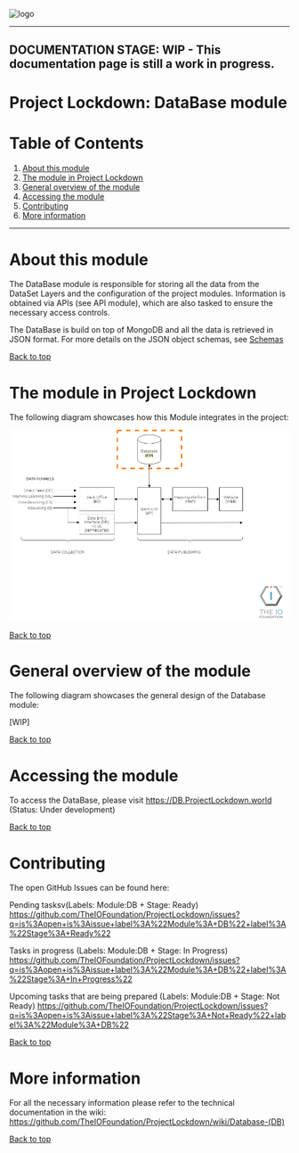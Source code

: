 <a id="top"></a>
![logo](https://user-images.githubusercontent.com/9198668/85232285-68543380-b430-11ea-8353-1aafb79baf78.png)
***

## DOCUMENTATION STAGE: WIP - This documentation page is still a work in progress.

# Project Lockdown: DataBase module

# Table of Contents
1. [About this module](#about-this-module)
2. [The module in Project Lockdown](#the-module-in-project-lockdown)
3. [General overview of the module](#general-overview-of-the-module)
4. [Accessing the module](#accessing-the-module)
5. [Contributing](#contributing)
6. [More information](#more-information)


***
 
# About this module

The DataBase module is responsible for storing all the data from the DataSet Layers and the configuration of the project modules. Information is obtained via APIs (see API module), which are also tasked to ensure the necessary access controls.

The DataBase is build on top of MongoDB and all the data is retrieved in JSON format. For more details on the JSON object schemas, see [Schemas](https://github.com/TheIOFoundation/ProjectLockdown/wiki/Schemas)

<a href="#top">Back to top</a>

# The module in Project Lockdown
The following diagram showcases how this Module integrates in the project:

<img src="https://github.com/TheIOFoundation/ProjectLockdown/blob/master/docs/Diagrams/%5BTIOF%20PLD%5D%20Docs%20%5BP%5D%20General%20Modules%20Diagram%20Focus%20DB%20ENG%20v1.0.png" alt="DB Module Diagram" title="DB Module Diagram"/>

<a href="#top">Back to top</a>

# General overview of the module
The following diagram showcases the general design of the Database module:

[WIP]

<a href="#top">Back to top</a>

# Accessing the module
To access the DataBase, please visit
https://DB.ProjectLockdown.world
(Status: Under development)

<a href="#top">Back to top</a>

# Contributing
The open GitHub Issues can be found here:

Pending tasksv(Labels: Module:DB + Stage: Ready)
https://github.com/TheIOFoundation/ProjectLockdown/issues?q=is%3Aopen+is%3Aissue+label%3A%22Module%3A+DB%22+label%3A%22Stage%3A+Ready%22

Tasks in progress (Labels: Module:DB + Stage: In Progress)
https://github.com/TheIOFoundation/ProjectLockdown/issues?q=is%3Aopen+is%3Aissue+label%3A%22Module%3A+DB%22+label%3A%22Stage%3A+In+Progress%22

Upcoming tasks that are being prepared (Labels: Module:DB + Stage: Not Ready)
https://github.com/TheIOFoundation/ProjectLockdown/issues?q=is%3Aopen+is%3Aissue+label%3A%22Stage%3A+Not+Ready%22+label%3A%22Module%3A+DB%22

<a href="#top">Back to top</a>

# More information
For all the necessary information please refer to the technical documentation in the wiki:
https://github.com/TheIOFoundation/ProjectLockdown/wiki/Database-(DB)

<a href="#top">Back to top</a>
